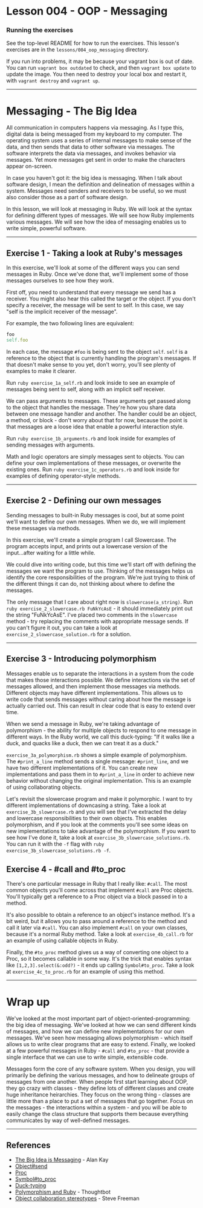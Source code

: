 # Lesson 004 - OOP - Messaging

### Running the exercises

See the top-level README for how to run the exercises. This lesson's exercises
are in the `lessons/004_oop_messaging` directory.

If you run into problems, it may be because your vagrant box is out of date. You
can run `vagrant box outdated` to check, and then `vagrant box update` to update
the image. You then need to destroy your local box and restart it, with `vagrant
destroy` and `vagrant up`.

--------

# Messaging - The Big Idea

All communication in computers happens via messaging. As I type this, digital
data is being messaged from my keyboard to my computer. The operating system
uses a series of internal messages to make sense of the data, and then sends
that data to other software via messages. The software interprets the data via
messages, and invokes behavior via messages. Yet more messages get sent in order
to make the characters appear on-screen.

In case you haven't got it: the big idea is messaging. When I talk about
software design, I mean the definition and delineation of messages within a
system. Messages need senders and receivers to be useful, so we must also
consider those as a part of software design.

In this lesson, we will look at messaging in Ruby. We will look at the syntax
for defining different types of messages. We will see how Ruby implements
various messages. We will see how the idea of messaging enables us to write
simple, powerful software.

--------

## Exercise 1 - Taking a look at Ruby's messages

In this exercise, we'll look at some of the different ways you can send messages
in Ruby. Once we've done that, we'll implement some of those messages ourselves
to see how they work.

First off, you need to understand that every message we send has a receiver. You
might also hear this called the target or the object. If you don't specify a
receiver, the message will be sent to self. In this case, we say "self is the
implicit receiver of the message".

For example, the two following lines are equivalent:

```ruby
foo
self.foo
```

In each case, the message `#foo` is being sent to the object `self`. `self` is a
reference to the object that is currently handling the program's messages. If
that doesn't make sense to you yet, don't worry, you'll see plenty of examples
to make it clearer.

Run `ruby exercise_1a_self.rb` and look inside to see an example of messages
being sent to self, along with an implicit self receiver.

We can pass arguments to messages. These arguments get passed along to the
object that handles the message. They're how you share data between one message
handler and another. The handler could be an object, a method, or block - don't
worry about that for now, because the point is that messages are a loose idea
that enable a powerful interaction style.

Run `ruby exercise_1b_arguments.rb` and look inside for examples of sending
messages with arguments.

Math and logic operators are simply messages sent to objects. You can define
your own implementations of these messages, or overwrite the existing ones. Run
`ruby exercise_1c_operators.rb` and look inside for examples of defining
operator-style methods.

--------

## Exercise 2 - Defining our own messages

Sending messages to built-in Ruby messages is cool, but at some point we'll want
to define our own messages. When we do, we will implement these messages via
methods.

In this exercise, we'll create a simple program I call Slowercase. The program
accepts input, and prints out a lowercase version of the input...after waiting
for a little while.

We could dive into writing code, but this time we'll start off with defining the
messages we want the program to use. Thinking of the messages helps us identify
the core responsibilities of the program. We're just trying to think of the
different things it can do, not thinking about where to define the messages.

The only message that I care about right now is `slowercase(a_string)`. Run
`ruby exercise_2_slowercase.rb FuNkYcAsE` - it should immediately print out the
string "FuNkYcAsE". I've placed two comments in the `slowercase` method - try
replacing the comments with appropriate message sends. If you can't figure it
out, you can take a look at `exercise_2_slowercase_solution.rb` for a solution.

--------

## Exercise 3 - Introducing polymorphism

Messages enable us to separate the interactions in a system from the code that
makes those interactions possible. We define interactions via the set of
messages allowed, and then implement those messages via methods. Different
objects may have different implementations. This allows us to write code that
sends messages without caring about how the message is actually carried
out. This can result in clear code that is easy to extend over time.

When we send a message in Ruby, we're taking advantage of polymorphism - the
ability for multiple objects to respond to one message in different ways. In the
Ruby world, we call this duck-typing: "If it walks like a duck, and quacks like
a duck, then we can treat it as a duck."

`exercise_3a_polymorphism.rb` shows a simple example of polymorphism. The
`#print_a_line` method sends a single message: `#print_line`, and we have two
different implementations of it. You can create new implementations and pass
them in to `#print_a_line` in order to achieve new behavior without changing the
original implementation. This is an example of using collaborating objects.

Let's revisit the slowercase program and make it polymorphic. I want to try
different implementations of downcasing a string. Take a look at
`exercise_3b_slowercase.rb` and you will see that I've extracted the delay and
lowercase responsibilities to their own objects. This enables polymorphism, and
if you look at the comments you'll see some ideas on new implementations to take
advantage of the polymorphism. If you want to see how I've done it, take a look
at `exercise_3b_slowercase_solutions.rb`. You can run it with the `-f` flag with
`ruby exercise_3b_slowercase_solutions.rb -f`.

## Exercise 4 - #call and #to_proc

There's one particular message in Ruby that I really like: `#call`. The most
common objects you'll come across that implement `#call` are Proc
objects. You'll typically get a reference to a Proc object via a block passed in
to a method.

It's also possible to obtain a reference to an object's instance method. It's a
bit weird, but it allows you to pass around a reference to the method and call
it later via `#call`. You can also implement `#call` on your own classes,
because it's a normal Ruby method. Take a look at `exercise_4b_call.rb` for an
example of using callable objects in Ruby.

Finally, the `#to_proc` method gives us a way of converting one object to a
Proc, so it becomes callable in some way. It's the trick that enables syntax
like `[1,2,3].select(&:odd?)` - it ends up calling `Symbol#to_proc`. Take a look
at `exercise_4c_to_proc.rb` for an example of using this method.

--------

# Wrap up

We've looked at the most important part of object-oriented-programming: the big
idea of messaging. We've looked at how we can send different kinds of messages,
and how we can define new implementations for our own messages. We've seen how
messaging allows polymorphism - which itself allows us to write clear programs
that are easy to extend. Finally, we looked at a few powerful messages in Ruby -
`#call` and `#to_proc` - that provide a single interface that we can use to
write simple, extensible code.

Messages form the core of any software system. When you design, you will
primarily be defining the various messages, and how to delineate groups of
messages from one another. When people first start learning about OOP, they go
crazy with classes - they define lots of different classes and create huge
inheritance heirarchies. They focus on the wrong thing - classes are little more
than a place to put a set of messages that go together. Focus on the messages -
the interactions within a system - and you will be able to easily change the
class structure that supports them because everything communicates by way of
well-defined messages.

--------

## References

* [The Big Idea is Messaging](http://c2.com/cgi/wiki?AlanKayOnMessaging) - Alan Kay
* [Object#send](http://www.ruby-doc.org/core-2.1.2/Object.html#method-i-send)
* [Proc](http://www.ruby-doc.org/core-2.1.2/Proc.html)
* [Symbol#to_proc](http://www.ruby-doc.org/core-2.1.2/Symbol.html#method-i-to_proc)
* [Duck-typing](https://en.wikipedia.org/wiki/Duck_typing)
* [Polymorphism and Ruby](http://robots.thoughtbot.com/back-to-basics-polymorphism-and-ruby) - Thoughtbot
* [Object collaboration stereotypes](http://www.mockobjects.com/2006/10/different-kinds-of-collaborators.html) - Steve Freeman
